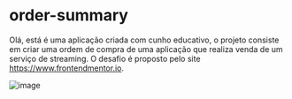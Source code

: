 # order-summary
Olá, está é uma aplicação criada com cunho educativo, o projeto consiste em criar uma ordem de compra de uma aplicação que realiza venda de um serviço de streaming. O desafio é proposto pelo site https://www.frontendmentor.io.

![image](https://user-images.githubusercontent.com/82914908/177465422-9bd8a1e3-1071-48af-b22c-6c4d0f9ea668.png)
